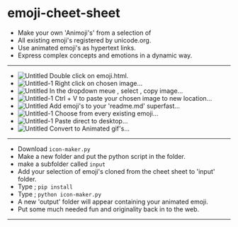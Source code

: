 # emoji-cheet-sheet
* Make your own 'Animoji's' from a selection of
* All existing emoji's registered by unicode.org.
* Use animated emoji's as hypertext links.
* Express complex concepts and emotions in a dynamic way. 
****************************************************************************************************************************************************************************
* ![Untitled](https://github.com/Mulc1b3R/emoji-cheet-sheet/assets/158625834/20fb373b-256f-40bf-8d36-53e5f3364fab) Double click on emoji.html.
* ![Untitled-1](https://github.com/Mulc1b3R/emoji-cheet-sheet/assets/158625834/f5bd77a7-2f43-4aa5-bab4-a38771427e7b) Right click on chosen image...
* ![Untitled](https://github.com/Mulc1b3R/emoji-cheet-sheet/assets/158625834/7ae61b01-a94f-4879-b389-bf39864e6d39) In the dropdown meue , select , copy image...
* ![Untitled-1](https://github.com/Mulc1b3R/emoji-cheet-sheet/assets/158625834/3af7e669-b9c9-457f-b0ca-9eee7c23ba28) Ctrl + V  to paste your chosen image to new location...
* ![Untitled](https://github.com/Mulc1b3R/emoji-cheet-sheet/assets/158625834/413423a7-c4a5-4c12-a459-94bf24ff6066) Add emoji's to your 'readme.md' superfast...
* ![Untitled-1](https://github.com/Mulc1b3R/emoji-cheet-sheet/assets/158625834/f1ff5fd9-860d-4bea-8f55-5580efeb40d0) Choose from every existing emoji...
* ![Untitled-1](https://github.com/Mulc1b3R/emoji-cheet-sheet/assets/158625834/bebc15b2-6fd2-4e39-9883-c65b7f3cc250) Paste direct to desktop...
* ![Untitled](https://github.com/Mulc1b3R/emoji-cheet-sheet/assets/158625834/e15a6514-e5a6-4377-a658-be57f5a5ce48) Convert to Animated gif's...




* ***************************************************************************************************************************************************************************
* Download  ```icon-maker.py```
* Make a new folder and put the python script in the folder.
* make a subfolder called ```input```
* Add your selection of emoji's cloned from the cheet sheet to 'input' folder.
* Type ; ```pip install```
* Type ; ```python icon-maker.py```
* A new 'output' folder will appear containing your animated emoji.
* Put some much needed fun and originality back in to the web.
****************************************************************************************************************************************************************************** 

